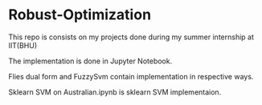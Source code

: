 # Robust-Optimization
This repo is consists on my projects done during my summer internship at IIT(BHU)

The implementation is done in Jupyter Notebook.

Flies dual form and FuzzySvm contain implementation in respective ways.

Sklearn SVM on Australian.ipynb is sklearn SVM implementaion.



